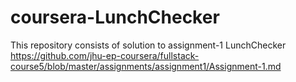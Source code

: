 # coursera-LunchChecker
This repository consists of solution to assignment-1 LunchChecker
https://github.com/jhu-ep-coursera/fullstack-course5/blob/master/assignments/assignment1/Assignment-1.md